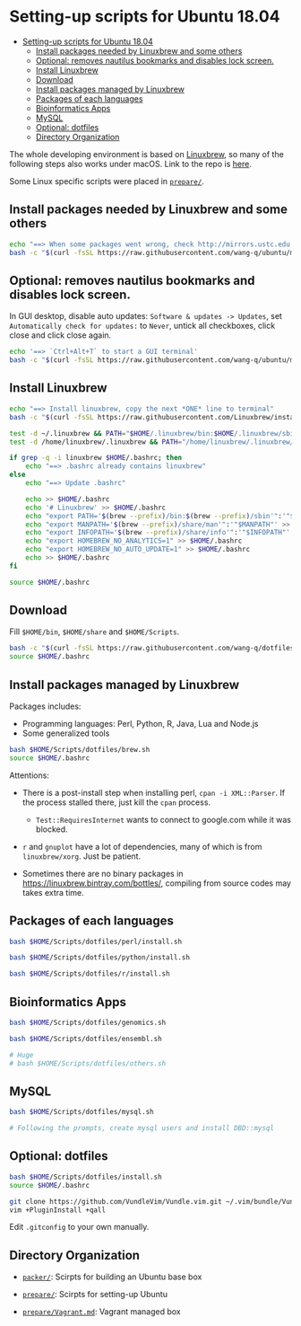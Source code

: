 # Setting-up scripts for Ubuntu 18.04

[TOC levels=1-3]: # " "
- [Setting-up scripts for Ubuntu 18.04](#setting-up-scripts-for-ubuntu-1804)
    - [Install packages needed by Linuxbrew and some others](#install-packages-needed-by-linuxbrew-and-some-others)
    - [Optional: removes nautilus bookmarks and disables lock screen.](#optional-removes-nautilus-bookmarks-and-disables-lock-screen)
    - [Install Linuxbrew](#install-linuxbrew)
    - [Download](#download)
    - [Install packages managed by Linuxbrew](#install-packages-managed-by-linuxbrew)
    - [Packages of each languages](#packages-of-each-languages)
    - [Bioinformatics Apps](#bioinformatics-apps)
    - [MySQL](#mysql)
    - [Optional: dotfiles](#optional-dotfiles)
    - [Directory Organization](#directory-organization)


The whole developing environment is based on [Linuxbrew](http://linuxbrew.sh/), so many of the
following steps also works under macOS. Link to the repo is
[here](https://github.com/wang-q/dotfiles).

Some Linux specific scripts were placed in [`prepare/`](prepare).

## Install packages needed by Linuxbrew and some others

```bash
echo "==> When some packages went wrong, check http://mirrors.ustc.edu.cn/ubuntu/ for updating status."
bash -c "$(curl -fsSL https://raw.githubusercontent.com/wang-q/ubuntu/master/prepare/1-apt.sh)"

```

## Optional: removes nautilus bookmarks and disables lock screen.

In GUI desktop, disable auto updates: `Software & updates -> Updates`, set `Automatically check for
updates:` to `Never`, untick all checkboxes, click close and click close again.

```bash
echo '==> `Ctrl+Alt+T` to start a GUI terminal'
bash -c "$(curl -fsSL https://raw.githubusercontent.com/wang-q/ubuntu/master/prepare/2-gnome.sh)"

```

## Install Linuxbrew

```bash
echo "==> Install linuxbrew, copy the next *ONE* line to terminal"
bash -c "$(curl -fsSL https://raw.githubusercontent.com/Linuxbrew/install/master/install.sh)"

test -d ~/.linuxbrew && PATH="$HOME/.linuxbrew/bin:$HOME/.linuxbrew/sbin:$PATH"
test -d /home/linuxbrew/.linuxbrew && PATH="/home/linuxbrew/.linuxbrew/bin:/home/linuxbrew/.linuxbrew/sbin:$PATH"

if grep -q -i linuxbrew $HOME/.bashrc; then
    echo "==> .bashrc already contains linuxbrew"
else
    echo "==> Update .bashrc"

    echo >> $HOME/.bashrc
    echo '# Linuxbrew' >> $HOME/.bashrc
    echo "export PATH='$(brew --prefix)/bin:$(brew --prefix)/sbin'":'"$PATH"' >> $HOME/.bashrc
    echo "export MANPATH='$(brew --prefix)/share/man'":'"$MANPATH"' >> $HOME/.bashrc
    echo "export INFOPATH='$(brew --prefix)/share/info'":'"$INFOPATH"' >> $HOME/.bashrc
    echo "export HOMEBREW_NO_ANALYTICS=1" >> $HOME/.bashrc
    echo "export HOMEBREW_NO_AUTO_UPDATE=1" >> $HOME/.bashrc
    echo >> $HOME/.bashrc
fi

source $HOME/.bashrc

```

## Download

Fill `$HOME/bin`, `$HOME/share` and `$HOME/Scripts`.

```bash
bash -c "$(curl -fsSL https://raw.githubusercontent.com/wang-q/dotfiles/master/download.sh)"
source $HOME/.bashrc

```

## Install packages managed by Linuxbrew

Packages includes:

* Programming languages: Perl, Python, R, Java, Lua and Node.js
* Some generalized tools

```bash
bash $HOME/Scripts/dotfiles/brew.sh
source $HOME/.bashrc

```

Attentions:

* There is a post-install step when installing perl, `cpan -i XML::Parser`. If the process stalled
    there, just kill the `cpan` process.

    * `Test::RequiresInternet` wants to connect to google.com while it was blocked.

* `r` and `gnuplot` have a lot of dependencies, many of which is from `linuxbrew/xorg`. Just be
    patient.

* Sometimes there are no binary packages in <https://linuxbrew.bintray.com/bottles/>, compiling from
    source codes may takes extra time.

## Packages of each languages

```bash
bash $HOME/Scripts/dotfiles/perl/install.sh

bash $HOME/Scripts/dotfiles/python/install.sh

bash $HOME/Scripts/dotfiles/r/install.sh

```

## Bioinformatics Apps

```bash
bash $HOME/Scripts/dotfiles/genomics.sh

bash $HOME/Scripts/dotfiles/ensembl.sh

# Huge
# bash $HOME/Scripts/dotfiles/others.sh


```

## MySQL

```bash
bash $HOME/Scripts/dotfiles/mysql.sh

# Following the prompts, create mysql users and install DBD::mysql

```

## Optional: dotfiles

```bash
bash $HOME/Scripts/dotfiles/install.sh
source $HOME/.bashrc

git clone https://github.com/VundleVim/Vundle.vim.git ~/.vim/bundle/Vundle.vim
vim +PluginInstall +qall

```

Edit `.gitconfig` to your own manually.

## Directory Organization

* [`packer/`](packer): Scirpts for building an Ubuntu base box

* [`prepare/`](prepare): Scirpts for setting-up Ubuntu

* [`prepare/Vagrant.md`](prepare/Vagrant.md): Vagrant managed box
